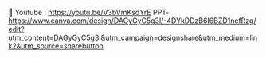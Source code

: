🔗 Youtube : https://youtu.be/V3bVmKsdYrE
PPT- https://www.canva.com/design/DAGyGyC5g3I/-4DYkDDzB6I6BZD1ncfRzg/edit?utm_content=DAGyGyC5g3I&utm_campaign=designshare&utm_medium=link2&utm_source=sharebutton

